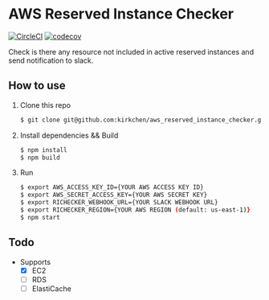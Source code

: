 # AWS Reserved Instance Checker
[![CircleCI](https://circleci.com/gh/kirkchen/aws_reserved_instance_checker.svg?style=shield)](https://circleci.com/gh/kirkchen/aws_reserved_instance_checker)
[![codecov](https://codecov.io/gh/kirkchen/aws_reserved_instance_checker/branch/master/graph/badge.svg)](https://codecov.io/gh/kirkchen/aws_reserved_instance_checker)

Check is there any resource not included in active reserved instances and send notification to slack.

## How to use

1. Clone this repo

    ``` bash
    $ git clone git@github.com:kirkchen/aws_reserved_instance_checker.git
    ```

1. Install dependencies && Build

    ``` bash
    $ npm install
    $ npm build
    ```

1. Run 

    ``` bash
    $ export AWS_ACCESS_KEY_ID={YOUR AWS ACCESS KEY ID}
    $ export AWS_SECRET_ACCESS_KEY={YOUR AWS SECRET KEY}
    $ export RICHECKER_WEBHOOK_URL={YOUR SLACK WEBHOOK URL}
    $ export RICHECKER_REGION={YOUR AWS REGION (default: us-east-1)}
    $ npm start
    ```

## Todo

- Supports
    - [x] EC2
    - [ ] RDS
    - [ ] ElastiCache